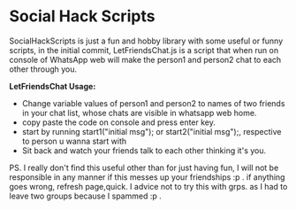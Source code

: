 # Social Hack Scripts
SocialHackScripts is just a fun and hobby library with some useful or funny scripts,
		  in the initial commit, LetFriendsChat.js is a script that when run on console of WhatsApp web will make the person1 and person2 chat to each other through you.


 __LetFriendsChat Usage:__
* Change variable values of person1 and person2 to names of two friends in your chat list, whose chats are visible in whatsapp web home.
* copy paste the code on console and press enter key.
* start by running start1("initial msg"); or start2("initial msg");, respective to person u wanna start with
* Sit back and watch your friends talk to each other thinking it's you.

PS. I really don't find this useful other than for just having fun, I will not be responsible in any manner if this messes up your friendships :p . if anything goes wrong, refresh page,quick. I advice not to try this with grps. as I had to leave two groups because I spammed :p . 